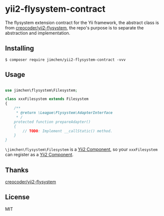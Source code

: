 # yii2-flysystem-contract

The flysystem extension contract for the Yii framework, the abstract class is from [creocoder/yii2-flysystem](https://github.com/creocoder/yii2-flysystem), the repo's purpose is to separate the abstraction and implementation.

## Installing

```shell
$ composer require jimchen/yii2-flysystem-contract -vvv
```

## Usage

```php

use jimchen\flysystem\Filesystem;

class xxxFilesystem extends Filesystem
{
    /**
     * @return \League\Flysystem\AdapterInterface
     * /
    protected function prepareAdapter()
    {
        // TODO: Implement __callStatic() method.
    }
}

```

`\jimchen\flysystem\Filesystem` is a [Yii2 Component](https://www.yiiframework.com/doc/guide/2.0/en/structure-application-components), so your `xxxFilesystem` can register as a [Yii2 Component](https://www.yiiframework.com/doc/guide/2.0/en/structure-application-components).

## Thanks

[creocoder/yii2-flysystem](https://github.com/creocoder/yii2-flysystem)

## License

MIT